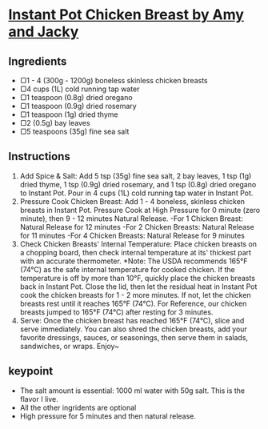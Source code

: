 # [Instant Pot Chicken Breast by Amy and Jacky](https://www.pressurecookrecipes.com/instant-pot-chicken-breast/)

## Ingredients
- ▢1 - 4 (300g - 1200g) boneless skinless chicken breasts
- ▢4 cups (1L) cold running tap water
- ▢1 teaspoon (0.8g) dried oregano
- ▢1 teaspoon (0.9g) dried rosemary
- ▢1 teaspoon (1g) dried thyme
- ▢2 (0.5g) bay leaves
- ▢5 teaspoons (35g) fine sea salt

## Instructions
1. Add Spice & Salt: Add 5 tsp (35g) fine sea salt, 2 bay leaves, 1 tsp (1g) dried thyme, 1 tsp (0.9g) dried rosemary, and 1 tsp (0.8g) dried oregano to Instant Pot. Pour in 4 cups (1L) cold running tap water in Instant Pot.
2. Pressure Cook Chicken Breast: Add 1 - 4 boneless, skinless chicken breasts in Instant Pot. Pressure Cook at High Pressure for 0 minute (zero minute), then 9 - 12 minutes Natural Release.
-For 1 Chicken Breast: Natural Release for 12 minutes
-For 2 Chicken Breasts: Natural Release for 11 minutes
-For 4 Chicken Breasts: Natural Release for 9 minutes
3. Check Chicken Breasts' Internal Temperature: Place chicken breasts on a chopping board, then check internal temperature at its' thickest part with an accurate thermometer. 
    *Note: The USDA recommends 165°F (74°C) as the safe internal temperature for cooked chicken. If the temperature is off by more than 10°F, quickly place the chicken breasts back in Instant Pot. Close the lid, then let the residual heat in Instant Pot cook the chicken breasts for 1 - 2 more minutes. If not, let the chicken breasts rest until it reaches 165°F (74°C). For Reference, our chicken breasts jumped to 165°F (74°C) after resting for 3 minutes.
4. Serve: Once the chicken breast has reached 165°F (74°C), slice and serve immediately. You can also shred the chicken breasts, add your favorite dressings, sauces, or seasonings, then serve them in salads, sandwiches, or wraps. Enjoy~

## keypoint
- The salt amount is essential: 1000 ml water with 50g salt. This is the flavor I live.
- All the other ingridents are optional
- High pressure for 5 minutes and then natural release.
